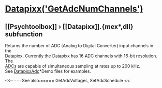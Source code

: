 # [Datapixx('GetAdcNumChannels')](Datapixx-GetAdcNumChannels) 
## [[Psychtoolbox]] &#8250; [[Datapixx]].{mex*,dll} subfunction


Returns the number of ADC (Analog to Digital Converter) input channels in the  
Datapixx. Currently the Datapixx has 16 ADC channels with 16-bit resolution. The  
[ADCs](ADCs) are capable of simultaneous sampling at rates up to 200 kHz.  
See [DatapixxAdc](DatapixxAdc)\*Demo files for examples.  
  


<<=====See also:=====
GetAdcVoltages, SetAdcSchedule
<<